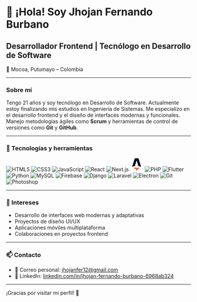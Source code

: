 # 👋 ¡Hola! Soy Jhojan Fernando Burbano

## Desarrollador Frontend | Tecnólogo en Desarrollo de Software  
📍 Mocoa, Putumayo – Colombia

---

### Sobre mí

Tengo 21 años y soy tecnólogo en Desarrollo de Software. Actualmente estoy finalizando mis estudios en Ingeniería de Sistemas. Me especializo en el desarrollo frontend y el diseño de interfaces modernas y funcionales. Manejo metodologías ágiles como **Scrum** y herramientas de control de versiones como **Git** y **GitHub**.

---

### 🧠 Tecnologías y herramientas

<p align="left">
  <img src="https://cdn.jsdelivr.net/gh/devicons/devicon/icons/html5/html5-original.svg" width="36" height="36" alt="HTML5" />
  <img src="https://cdn.jsdelivr.net/gh/devicons/devicon/icons/css3/css3-original.svg" width="36" height="36" alt="CSS3" />
  <img src="https://cdn.jsdelivr.net/gh/devicons/devicon/icons/javascript/javascript-original.svg" width="36" height="36" alt="JavaScript" />
  <img src="https://cdn.jsdelivr.net/gh/devicons/devicon/icons/react/react-original.svg" width="36" height="36" alt="React" />
  <img src="https://cdn.jsdelivr.net/gh/devicons/devicon/icons/nextjs/nextjs-original.svg" width="36" height="36" alt="Next.js" />
  <img src="https://raw.githubusercontent.com/github/explore/main/topics/astro/astro.png" width="36" height="36" alt="Astro" />
  <img src="https://cdn.jsdelivr.net/gh/devicons/devicon/icons/php/php-original.svg" width="36" height="36" alt="PHP" />
  <img src="https://cdn.jsdelivr.net/gh/devicons/devicon/icons/flutter/flutter-original.svg" width="36" height="36" alt="Flutter" />
  <img src="https://cdn.jsdelivr.net/gh/devicons/devicon/icons/python/python-original.svg" width="36" height="36" alt="Python" />
  <img src="https://cdn.jsdelivr.net/gh/devicons/devicon/icons/mysql/mysql-original.svg" width="36" height="36" alt="MySQL" />
  <img src="https://cdn.jsdelivr.net/gh/devicons/devicon/icons/firebase/firebase-plain.svg" width="36" height="36" alt="Firebase" />
  <img src="https://cdn.jsdelivr.net/gh/devicons/devicon/icons/django/django-plain.svg" width="36" height="36" alt="Django" />
  <img src="https://cdn.jsdelivr.net/gh/devicons/devicon/icons/laravel/laravel-plain.svg" width="36" height="36" alt="Laravel" />
  <img src="https://cdn.jsdelivr.net/gh/devicons/devicon/icons/electron/electron-original.svg" width="36" height="36" alt="Electron" />
  <img src="https://cdn.jsdelivr.net/gh/devicons/devicon/icons/git/git-original.svg" width="36" height="36" alt="Git" />
  <img src="https://cdn.jsdelivr.net/gh/devicons/devicon/icons/photoshop/photoshop-plain.svg" width="36" height="36" alt="Photoshop" />
</p>

---

### 🎯 Intereses

- Desarrollo de interfaces web modernas y adaptativas  
- Proyectos de diseño UI/UX  
- Aplicaciones móviles multiplataforma  
- Colaboraciones en proyectos frontend  

---

### 📫 Contacto

- 📧 Correo personal: [jhojanfer12@gmail.com](mailto:jhojanfer12@gmail.com)  
- 🔗 LinkedIn: [linkedin.com/in/jhojan-fernando-burbano-6968ab324](https://www.linkedin.com/in/jhojan-fernando-burbano-6968ab324)

---

¡Gracias por visitar mi perfil! 🚀
